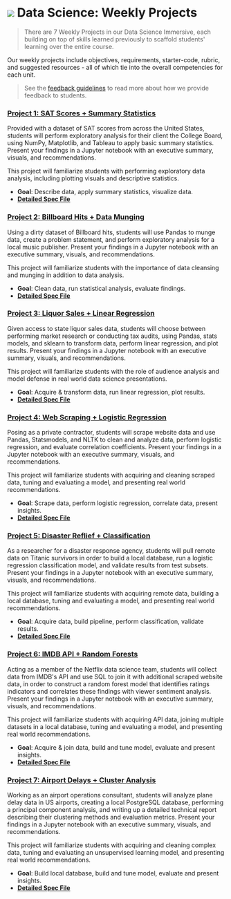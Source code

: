 # ![](https://ga-dash.s3.amazonaws.com/production/assets/logo-9f88ae6c9c3871690e33280fcf557f33.png) Data Science: Weekly Projects

> There are 7 Weekly Projects in our Data Science Immersive, each building on top of skills learned previously to scaffold students' learning over the entire course.

Our weekly projects include objectives, requirements, starter-code, rubric, and suggested resources - all of which tie into the overall competencies for each unit.

> See the [feedback guidelines](../project-feedback.md) to read more about how we provide feedback to students.



### **[Project 1: SAT Scores + Summary Statistics](./project-01/readme.md)**

Provided with a dataset of SAT scores from across the United States, students will perform exploratory analysis for their client the College Board, using NumPy, Matplotlib, and Tableau to apply basic summary statistics. Present your findings in a Jupyter notebook with an executive summary, visuals, and recommendations.

This project will familiarize students with performing exploratory data analysis, including plotting visuals and descriptive statistics.

- **Goal**: Describe data, apply summary statistics, visualize data.  
- **[Detailed Spec File](./project-01/readme.md)**


### **[Project 2: Billboard Hits + Data Munging](./project-02/readme.md)**

Using a dirty dataset of Billboard hits, students will use Pandas to munge data, create a problem statement, and perform exploratory analysis for a local music publisher. Present your findings in a Jupyter notebook with an executive summary, visuals, and recommendations.

This project will familiarize students with the importance of data cleansing and munging in addition to data analysis.

- **Goal**: Clean data, run statistical analysis, evaluate findings.
- **[Detailed Spec File](./project-02/readme.md)**


### **[Project 3: Liquor Sales + Linear Regression](./project-03/readme.md)**

Given access to state liquor sales data, students will choose between performing market research or conducting tax audits, using Pandas, stats models, and sklearn to transform data, perform linear regression, and plot results. Present your findings in a Jupyter notebook with an executive summary, visuals, and recommendations.

This project will familiarize students with the role of audience analysis and model defense in real world data science presentations.

- **Goal**: Acquire & transform data, run linear regression, plot results.
- **[Detailed Spec File](./project-03/readme.md)**


### **[Project 4: Web Scraping + Logistic Regression](./project-04/readme.md)**

Posing as a private contractor, students will scrape website data and use Pandas, Statsmodels, and NLTK to clean and analyze data, perform logistic regression, and evaluate correlation coefficients. Present your findings in a Jupyter notebook with an executive summary, visuals, and recommendations.

This project will familiarize students with acquiring and cleaning scraped data, tuning and evaluating a model, and presenting real world recommendations.

- **Goal**: Scrape data, perform logistic regression, correlate data, present insights.
- **[Detailed Spec File](./project-04/readme.md)**


### **[Project 5: Disaster Reflief + Classification](./project-05/readme.md)**

As a researcher for a disaster response agency, students will pull remote data on Titanic survivors in order to build a local database, run a logistic regression classification model, and validate results from test subsets. Present your findings in a Jupyter notebook with an executive summary, visuals, and recommendations.

This project will familiarize students with acquiring remote data, building a local database, tuning and evaluating a model, and presenting real world recommendations.

- **Goal**: Acquire data, build pipeline, perform classification, validate results.
- **[Detailed Spec File](./project-05/readme.md)**


### **[Project 6: IMDB API + Random Forests](./project-06/readme.md)**

Acting as a member of the Netflix data science team, students will collect data from IMDB's API and use SQL to join it with additional scraped website data, in order to construct a random forest model that identifies ratings indicators and correlates these findings with viewer sentiment analysis. Present your findings in a Jupyter notebook with an executive summary, visuals, and recommendations.

This project will familiarize students with acquiring API data, joining multiple datasets in a local database, tuning and evaluating a model, and presenting real world recommendations.

- **Goal**: Acquire & join data, build and tune model, evaluate and present insights.
- **[Detailed Spec File](./project-06/readme.md)**


### **[Project 7: Airport Delays + Cluster Analysis](./project-07/readme.md)**

Working as an airport operations consultant, students will analyze plane delay data in US airports, creating a local PostgreSQL database, performing a principal component analysis, and writing up a detailed technical report describing their clustering methods and evaluation metrics. Present your findings in a Jupyter notebook with an executive summary, visuals, and recommendations.

This project will familiarize students with acquiring and cleaning complex data, tuning and evaluating an unsupervised learning model, and presenting real world recommendations.

- **Goal**: Build local database, build and tune model, evaluate and present insights.
- **[Detailed Spec File](./project-07/readme.md)**
